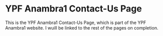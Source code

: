 # YPF Anambra1 Contact-Us Page
 This is the YPF Anambra1 Contact-Us Page, which is part of the YPF Anambra1 website. I wuill be linked to the rest of the pages on completion.
